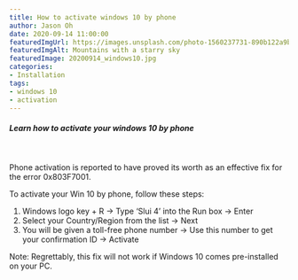 ```yaml
---
title: How to activate windows 10 by phone
author: Jason Oh
date: 2020-09-14 11:00:00
featuredImgUrl: https://images.unsplash.com/photo-1560237731-890b122a9b6c
featuredImgAlt: Mountains with a starry sky
featuredImage: 20200914_windows10.jpg
categories: 
- Installation
tags:
- windows 10
- activation
---
```


##### Learn how to activate your windows 10 by phone

&nbsp;

Phone activation is reported to have proved its worth as an effective fix for the error 0x803F7001.

To activate your Win 10 by phone, follow these steps:

1. Windows logo key + R -> Type ‘Slui 4’ into the Run box -> Enter
2. Select your Country/Region from the list -> Next
3. You will be given a toll-free phone number -> Use this number to get your confirmation ID -> Activate

Note: Regrettably, this fix will not work if Windows 10 comes pre-installed on your PC.
